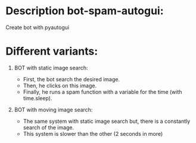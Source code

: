 # Description bot-spam-autogui:
Create bot with pyautogui

# Different variants:

1. BOT with static image search:
	- First, the bot search the desired image.
  	- Then, he clicks on this image.
  	- Finally, he runs a spam function with a variable for the time (with time.sleep).
   
2. BOT with moving image search:
  	- The same system with static image search but, there is a constantly search of the image.
  	- This system is slower than the other (2 seconds in more)
   
   

   
